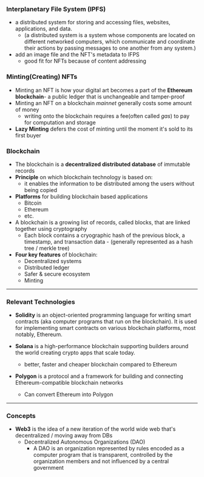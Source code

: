 ### Interplanetary File System (IPFS)

-  a distributed system for storing and accessing files, websites, applications, and data.
    -  (a distributed system is a system whose components are located on different networked computers, which communicate and coordinate their actions by passing messages to one another from any system.)
-  add an image file and the NFT's metadata to IFPS
    -  good fit for NFTs because of content addressing


### Minting(Creating) NFTs

-  Minting an NFT is how your digital art becomes a part of the **Ethereum blockchain**- a public ledger that is unchangeable and tamper-proof
-  Minting an NFT on a blockchain *mainnet* generally costs some amount of money
    -  writing onto the blockchain requires a fee(often called *gas*) to pay for computation and storage
-  **Lazy Minting** defers the cost of minting until the moment it's sold to its first buyer


### Blockchain

-  The blockchain is a **decentralized distributed database** of immutable records
-  **Principle** on which blockchain technology is based on:
    -  it enables the information to be distributed among the users without being copied
-  **Platforms** for building blockchain based applications
    -  Bitcoin
    -  Ethereum
    -  etc.
-  A blockchain is a growing list of records, called blocks, that are linked together using cryptography
    -  Each block contains a cryographic hash of the previous block, a timestamp, and transaction data
            -  (generally represented as a hash tree / merkle tree)
-  **Four key features** of blockchain:
    -  Decentralized systems
    -  Distributed ledger
    -  Safer & secure ecosystem
    -  Minting

-----------------------------------

### Relevant Technologies

-  **Solidity** is an object-oriented programming language for writing smart contracts (aka computer programs that run on the blockchain). It is used for implementing smart contracts on various blockchain platforms, most notably, Ethereum.

-  **Solana** is a high-performance blockchain supporting builders around the world creating crypto apps that scale today.
    -  better, faster and cheaper blockchain compared to Ethereum

-  **Polygon** is a protocol and a framework for building and connecting Ethereum-compatible blockchain networks
    -  Can convert Ethereum into Polygon

------------------------------------

### Concepts

-  **Web3** is the idea of a new iteration of the world wide web that's decentralized / moving away from DBs
    -  Decentralized Autonomous Organizations (DAO)
        -  A DAO is an organization represented by rules encoded as a computer program that is transparent, controlled by the organization members and not influenced by a central government
